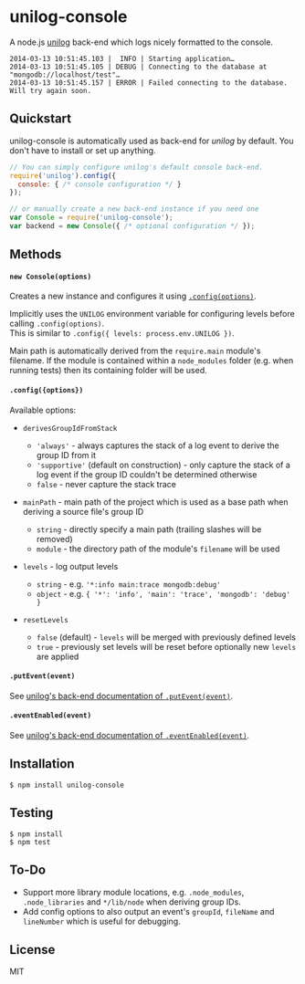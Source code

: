 unilog-console
==============

A node.js [unilog](https://github.com/fluidsonic/unilog) back-end which logs nicely formatted to the console.

```
2014-03-13 10:51:45.103 |  INFO | Starting application…
2014-03-13 10:51:45.105 | DEBUG | Connecting to the database at "mongodb://localhost/test"…
2014-03-13 10:51:45.157 | ERROR | Failed connecting to the database. Will try again soon.
```


Quickstart
----------

unilog-console is automatically used as back-end for *unilog* by default. You don't have to install or set up anything.

```javascript
// You can simply configure unilog's default console back-end.
require('unilog').config({
  console: { /* console configuration */ }
});

// or manually create a new back-end instance if you need one
var Console = require('unilog-console');
var backend = new Console({ /* optional configuration */ });
```


Methods
-------

#### `new Console(options)`

Creates a new instance and configures it using [`.config(options)`](#configoptions).

Implicitly uses the `UNILOG` environment variable for configuring levels before calling `.config(options)`.  
This is similar to `.config({ levels: process.env.UNILOG })`.

Main path is automatically derived from the `require.main` module's filename. If the module is contained within a `node_modules` folder (e.g. when running tests) then its containing folder will be used.


#### `.config({options})`

Available options:

- `derivesGroupIdFromStack`
  - `'always'` - always captures the stack of a log event to derive the group ID from it
  - `'supportive'` (default on construction) - only capture the stack of a log event if the group ID couldn't be determined otherwise
  - `false` - never capture the stack trace

- `mainPath` - main path of the project which is used as a base path when deriving a source file's group ID
  - `string` - directly specify a main path (trailing slashes will be removed)
  - `module` - the directory path of the module's `filename` will be used

- `levels` - log output levels
  - `string` - e.g. `'*:info main:trace mongodb:debug'`
  - `object` - e.g. `{ '*': 'info', 'main': 'trace', 'mongodb': 'debug' }`

- `resetLevels`
  - `false` (default) - `levels` will be merged with previously defined levels
  - `true` - previously set levels will be reset before optionally new `levels` are applied


#### `.putEvent(event)`

See [unilog's back-end documentation of `.putEvent(event)`](https://github.com/fluidsonic/unilog#puteventevent).


#### `.eventEnabled(event)`

See [unilog's back-end documentation of `.eventEnabled(event)`](https://github.com/fluidsonic/unilog#eventenabledevent).



Installation
------------

    $ npm install unilog-console



Testing
-------

    $ npm install
    $ npm test



To-Do
-----

- Support more library module locations, e.g. `.node_modules`, `.node_libraries` and `*/lib/node` when deriving group IDs.
- Add config options to also output an event's `groupId`, `fileName` and `lineNumber` which is useful for debugging.



License
-------

MIT
